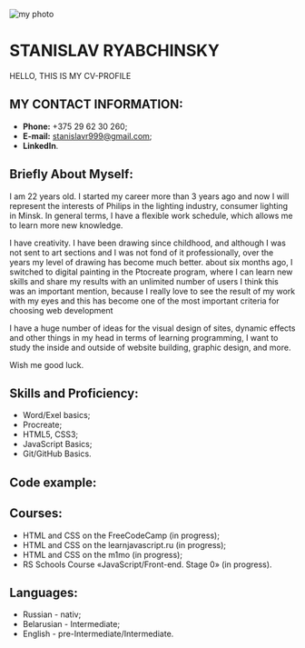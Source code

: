 ![my photo][1]

[1]: C:\Users\Mr.Green\Pictures\Птичь\my.jpg

# STANISLAV RYABCHINSKY

HELLO, THIS IS MY CV-PROFILE

## MY CONTACT INFORMATION:

- **Phone:** +375 29 62 30 260;
- **E-mail:** stanislavr999@gmail.com;
- **LinkedIn**.

## Briefly About Myself:

I am 22 years old. I started my career more than 3 years ago and now I will represent the interests of Philips in the lighting industry,
consumer lighting in Minsk.
In general terms, I have a flexible work schedule, which allows me to learn more new knowledge.

I have creativity. I have been drawing since childhood, and although I was not sent to art sections and I was not fond of it professionally,
over the years my level of drawing has become much better. about six months ago, I switched to digital painting in the Ptocreate program, where I can learn new skills and share my results with an unlimited number of users
I think this was an important mention, because I really love to see the result of my work with my eyes and this has become one of the most important criteria for choosing web development

I have a huge number of ideas for the visual design of sites, dynamic effects and other things in my head
in terms of learning programming, I want to study the inside and outside of website building, graphic design, and more.

Wish me good luck.

## Skills and Proficiency:

- Word/Exel basics;
- Procreate;
- HTML5, CSS3;
- JavaScript Basics;
- Git/GitHub Basics.

## Code example:

## Courses:

- HTML and CSS on the FreeCodeCamp (in progress);
- HTML and CSS on the learnjavascript.ru (in progress);
- HTML and CSS on the m1mo (in progress);
- RS Schools Course «JavaScript/Front-end. Stage 0» (in progress).

## Languages:

- Russian - nativ;
- Belarusian - Intermediate;
- English - pre-Intermediate/Intermediate.
